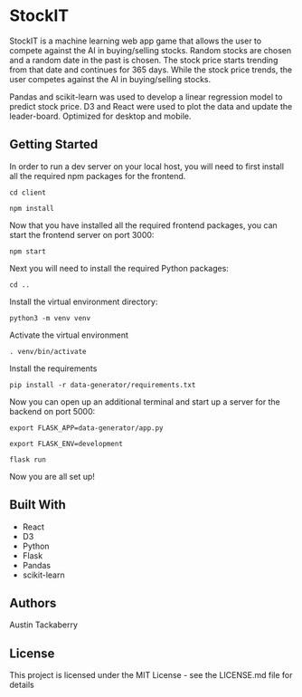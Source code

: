 # StockIT

StockIT is a machine learning web app game that allows the user to compete against the AI in buying/selling stocks. Random stocks are chosen and a random date in the past is chosen. The stock price starts trending from that date and continues for 365 days. While the stock price trends, the user competes against the AI in buying/selling stocks.

Pandas and scikit-learn was used to develop a linear regression model to predict stock price. D3 and React were used to plot the data and update the leader-board. Optimized for desktop and mobile.

## Getting Started

In order to run a dev server on your local host, you will need to first install all the required npm packages for the frontend.

`cd client`

`npm install`

Now that you have installed all the required frontend packages, you can start the frontend server on port 3000:

`npm start`

Next you will need to install the required Python packages:

`cd ..`

Install the virtual environment directory:

`python3 -m venv venv`

Activate the virtual environment

`. venv/bin/activate`

Install the requirements

`pip install -r data-generator/requirements.txt`

Now you can open up an additional terminal and start up a server for the backend on port 5000:

`export FLASK_APP=data-generator/app.py`

`export FLASK_ENV=development`

`flask run`

Now you are all set up!

## Built With

* React
* D3
* Python
* Flask
* Pandas
* scikit-learn

## Authors

Austin Tackaberry

## License

This project is licensed under the MIT License - see the LICENSE.md file for details

